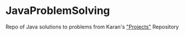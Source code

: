 # JavaProblemSolving
Repo of Java solutions to problems from Karan's ["Projects"](https://github.com/karan/Projects) Repository
